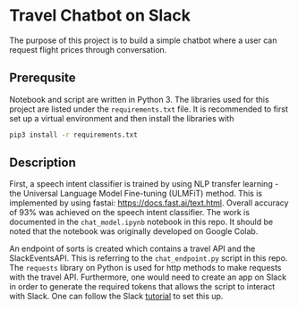 # Travel Chatbot on Slack

The purpose of this project is to build a simple chatbot where a user can request flight prices through conversation.

## Prerequsite
Notebook and script are written in Python 3. The libraries used for this project are listed under the `requirements.txt` file. It is recommended to first set up a virtual environment and then install the libraries with

```bash
pip3 install -r requirements.txt
```

## Description
First, a speech intent classifier is trained by using NLP transfer learning - the Universal Language Model Fine-tuning (ULMFiT) method. This is implemented by using fastai: https://docs.fast.ai/text.html. Overall accuracy of 93% was achieved on the speech intent classifier. The work is documented in the `chat_model.ipynb` notebook in this repo. It should be noted that the notebook was originally developed on Google Colab.

An endpoint of sorts is created which contains a travel API and the SlackEventsAPI. This is referring to the `chat_endpoint.py` script in this repo. The `requests` library on Python is used for http methods to make requests with the travel API. Furthermore, one would need to create an app on Slack in order to generate the required tokens that allows the script to interact with Slack. One can follow the Slack [tutorial](https://github.com/slackapi/python-slack-events-api/tree/master/example) to set this up. 
